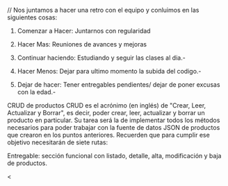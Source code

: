 // Nos juntamos a hacer una retro con el equipo y conluimos en las siguientes cosas:

1. Comenzar a Hacer: Juntarnos con regularidad

2. Hacer Mas: Reuniones de avances y mejoras

3. Continuar haciendo: Estudiando y seguir las clases al dia.-

4. Hacer Menos: Dejar para ultimo momento la subida del codigo.-

5. Dejar de hacer: Tener entregables pendientes/ dejar de poner excusas con la edad.-


CRUD de productos
CRUD es el acrónimo (en inglés) de "Crear, Leer, Actualizar y Borrar", es decir, poder crear,
leer, actualizar y borrar un producto en particular.
Su tarea será la de implementar todos los métodos necesarios para poder trabajar con
la fuente de datos JSON de productos que crearon en los puntos anteriores.
Recuerden que para cumplir ese objetivo necesitarán de siete rutas:



Entregable: sección funcional con listado, detalle, alta, modificación y baja de productos.


<